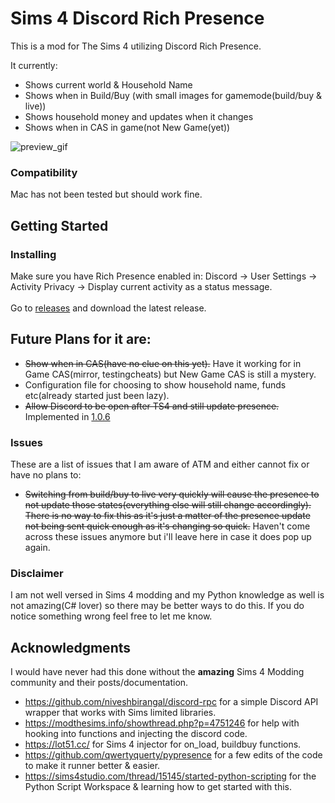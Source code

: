 # Sims 4 Discord Rich Presence

This is a mod for The Sims 4 utilizing Discord Rich Presence.

It currently:
  - Shows current world & Household Name
  - Shows when in Build/Buy (with small images for gamemode(build/buy & live))
  - Shows household money and updates when it changes
  - Shows when in CAS in game(not New Game(yet))
 
![preview_gif](https://github.com/Otakubuns/Sims4-DRP/assets/77337386/7cca21f3-935d-4d47-b710-f40e1f436b6c)





### Compatibility
Mac has not been tested but should work fine.

## Getting Started
### Installing
Make sure you have Rich Presence enabled in: Discord -> User Settings -> Activity Privacy -> Display current activity as a status message.<br><br>
Go to [releases](https://github.com/Otakubuns/Sims4-DRP/releases) and download the latest release.

## Future Plans for it are:
- ~~Show when in CAS(have no clue on this yet).~~ Have it working for in Game CAS(mirror, testingcheats) but New Game CAS is still a mystery.
- Configuration file for choosing to show household name, funds etc(already started just been lazy).
- ~~Allow Discord to be open after TS4 and still update presence.~~ Implemented in [1.0.6](https://github.com/Otakubuns/Sims4-DRP/releases/tag/1.0.6)

### Issues
These are a list of issues that I am aware of ATM and either cannot fix or have no plans to:
- ~~Switching from build/buy to live very quickly will cause the presence to not update those states(everything else will still change accordingly). There is no way to fix this as it's just a matter of the presence update not being sent quick enough as it's changing so quick.~~ Haven't come across these issues anymore but i'll leave here in case it does pop up again.

### Disclaimer
I am not well versed in Sims 4 modding and my Python knowledge as well is not amazing(C# lover) so there may be better ways to do this. If you do notice something wrong feel free to let me know.

## Acknowledgments
I would have never had this done without the **amazing** Sims 4 Modding community and their posts/documentation.
 - https://github.com/niveshbirangal/discord-rpc for a simple Discord API wrapper that works with Sims limited libraries.
 - https://modthesims.info/showthread.php?p=4751246 for help with hooking into functions and injecting the discord code.
 - https://lot51.cc/ for Sims 4 injector for on_load, buildbuy functions.
 - https://github.com/qwertyquerty/pypresence for a few edits of the code to make it runner better & easier.
 - https://sims4studio.com/thread/15145/started-python-scripting for the Python Script Workspace & learning how to get started with this.
